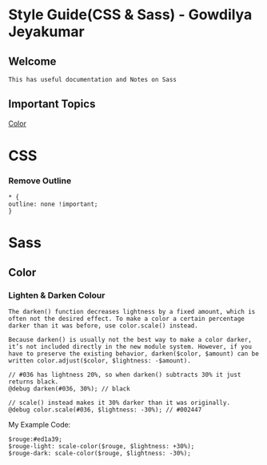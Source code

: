 #  Style Guide(CSS & Sass) - Gowdilya Jeyakumar


## Welcome
    This has useful documentation and Notes on Sass

## Important Topics
[Color](#color)

# CSS
 ### Remove Outline
    
    * { 
	outline: none !important; 
    }

# Sass
## Color
 ### Lighten & Darken Colour
    The darken() function decreases lightness by a fixed amount, which is often not the desired effect. To make a color a certain percentage darker than it was before, use color.scale() instead.

    Because darken() is usually not the best way to make a color darker, it’s not included directly in the new module system. However, if you have to preserve the existing behavior, darken($color, $amount) can be written color.adjust($color, $lightness: -$amount).

    // #036 has lightness 20%, so when darken() subtracts 30% it just returns black.
    @debug darken(#036, 30%); // black

    // scale() instead makes it 30% darker than it was originally.
    @debug color.scale(#036, $lightness: -30%); // #002447

My Example Code:

    $rouge:#ed1a39;
    $rouge-light: scale-color($rouge, $lightness: +30%);
    $rouge-dark: scale-color($rouge, $lightness: -30%);